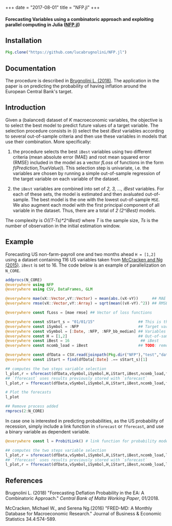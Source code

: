 +++
date = "2017-08-01"
title = "NFP.jl"
+++


#### Forecasting Variables using a combinatoric approach and exploiting parallel computing in Julia ([NFP.jl](https://github.com/lucabrugnolini/NFP.jl))


## Installation
```julia
Pkg.clone("https://github.com/lucabrugnolini/NFP.jl")
```

## Documentation
The procedure is described in [Brugnolini L. (2018)](https://lucabrugnolini.github.io/publication/forecasting_inflation.pdf). The application in the paper is on predicting the probability of having inflation around the European Central Bank's target. 


## Introduction
Given a (balanced) dataset of _K_ macroeconomic variables, the objective is to select the best model to predict future values of a target variable. The selection procedure consists in (i) select the best _iBest_ variables according to several out-of-sample criteria and then use these variables in models that use their combination. More specifically:

1. the procedure selects the best `iBest` variables using two different criteria (mean absolute error (MAE) and root mean squared error (RMSE) included in the model as a vector _fLoss_ of functions in the form _f(Prediction,TrueValue)_). This selection step is univariate, i.e. the variables are chosen by running a simple out-of-sample  regression of the target variable on each variable of the dataset. 

2. the `iBest` variables are combined into set of _2, 3, ..., iBest_ variables. For each of these sets, the model is estimated and then avaluated out-of-sample. The best model is the one with the lowest out-of-sample `MSE`. We also augment each model with the first principal component of all variable in the dataset. Thus, there are a total of _2 (2^iBest)_ models. 

The complexity is _O((T-Ts)*2^iBest)_ where _T_ is the sample size, _Ts_ is the number of observation in the initial estimation window. 

## Example
Forecasting US non-farm-payroll one and two months ahead `H = [1,2]` using a dataset containing 116 US variables taken from [McCracken and Ng (2015)](https://amstat.tandfonline.com/doi/abs/10.1080/07350015.2015.1086655). `iBest` is set to 16. The code below is an example of parallelization on `N_CORE`. 


```julia
addprocs(N_CORE)
@everywhere using NFP
@everywhere using CSV, DataFrames, GLM

@everywhere mae(vX::Vector,vY::Vector) = mean(abs.(vX-vY))      ## MAE loss function 
@everywhere rmse(vX::Vector,vY::Array) = sqrt(mean((vX-vY).^2)) ## RMSE loss function

@everywhere const fLoss = [mae rmse] ## Vector of loss functions 

@everywhere const sStart_s = "01/01/15"                   ## This is the beginning of the out-of-sample window
@everywhere const iSymbol = :NFP                          ## Target variable
@everywhere const vSymbol = [:Date, :NFP, :NFP_bb_median] ## Variables to be removed from the dataset (non-numerical and dep. var.)
@everywhere const H = [1,2]                               ## Out-of-sample horizon
@everywhere const iBest = 16                               ## iBest
@everywhere const ncomb_load = iBest                      ## TODO: remove this option

@everywhere const dfData = CSV.read(joinpath(Pkg.dir("NFP"),"test","data.csv"), header = true)
@everywhere const iStart = find(dfData[:Date] .== sStart_s)[1]

## computes the two steps variable selection
l_plot,r = sforecast(dfData,vSymbol,iSymbol,H,iStart,iBest,ncomb_load,fLoss)
## `fforecast` uses results previously stored with `sforecast`
l_plot,r = fforecast(dfData,vSymbol,iSymbol,H,iStart,iBest,ncomb_load,fLoss)

# Plot the forecasts
l_plot

## Remove process added
rmprocs(2:N_CORE)

```

<!-- ![alt text](https://raw.githubusercontent.com/lucabrugnolini/NFP.jl/loss_function_implementation/test/nfp.png) -->

In case one is interested in predicting probabilities, as the US probability of recession, simply include a link function in `sforecast` or `fforecast`, and use a binary variable as dependent variable.

```julia
@everywhere const l = ProbitLink() # link function for probability model

## computes the two steps variable selection
l_plot,r = sforecast(dfData,vSymbol,iSymbol,H,iStart,iBest,ncomb_load,l,fLoss)
## `fforecast` uses results previously stored with `sforecast`
l_plot,r = fforecast(dfData,vSymbol,iSymbol,H,iStart,iBest,ncomb_load,l,fLoss)
```
<!-- ![alt text](https://raw.githubusercontent.com/lucabrugnolini/NFP.jl/loss_function_implementation/test/recession.png) -->

## References
Brugnolini L. (2018) "Forecasting Deflation Probability in the EA: A Combinatoric Approach." _Central Bank of Malta Working Paper_, 01/2018.

McCracken, Michael W., and Serena Ng.(2016) "FRED-MD: A Monthly Database for Macroeconomic Research." Journal of Business & Economic Statistics 34.4:574-589.


